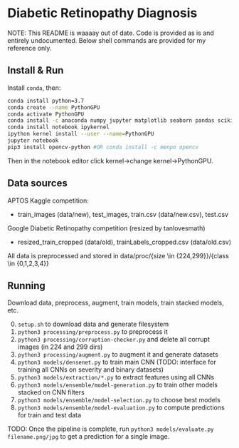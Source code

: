 
# Diabetic Retinopathy Diagnosis

NOTE: This README is waaaay out of date. Code is provided as is and entirely undocumented. Below shell commands are provided for my reference only.

## Install & Run
Install `conda`, then:

```sh
conda install python=3.7
conda create --name PythonGPU
conda activate PythonGPU
conda install -c anaconda numpy jupyter matplotlib seaborn pandas scikit-learn tensorflow-gpu cuda-toolkit=9.0 py-xgboost-gpu
conda install notebook ipykernel
ipython kernel install --user --name=PythonGPU
jupyter notebook
pip3 install opencv-python #OR conda install -c menpo opencv
```

Then in the notebook editor click kernel->change kernel->PythonGPU.

## Data sources

APTOS Kaggle competition:

 - train_images (data/new), test_images, train.csv (data/new.csv), test.csv

Google Diabetic Retinopathy competition (resized by tanlovesmath)

 - resized_train_cropped (data/old), trainLabels_cropped.csv (data/old.csv)

All data is preprocessed and stored in data/proc/{size \\in {224,299}}/{class \\in {0,1,2,3,4}}

## Running

Download data, preprocess, augment, train models, train stacked models, etc.

0. `setup.sh` to download data and generate filesystem
0. `python3 processing/preprocess.py` to preprocess it
0. `python3 processing/corruption-checker.py` and delete all corrupt images (in 224 and 299 dirs)
0. `python3 processing/augment.py` to augment it and generate datasets
0. `python3 models/densenet.py` to train main CNN (TODO: interface for training all CNNs on severity and binary datasets)
0. `python3 models/extraction/*.py` to extract features using all CNNs
0. `python3 models/ensemble/model-generation.py` to train other models stacked on CNN filters
0. `python3 models/ensemble/model-selection.py` to choose best models
0. `python3 models/ensemble/model-evaluation.py` to compute predictions for train and test data

TODO: Once the pipeline is complete, run `python3 models/evaluate.py filename.png/jpg` to get a prediction for a single image.
